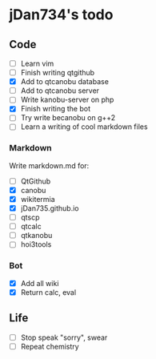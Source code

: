 # jDan734's todo
## Code
* [ ] Learn vim
* [ ] Finish writing qtgithub
* [x] Add to qtcanobu database
* [ ] Add to qtcanobu server
* [ ] Write kanobu-server on php
* [x] Finish writing the bot
* [ ] Try write becanobu on g++2
* [ ] Learn a writing of cool markdown files

### Markdown
Write markdown.md for:
* [ ] QtGithub
* [x] canobu
* [x] wikitermia
* [x] jDan735.github.io
* [ ] qtscp
* [ ] qtcalc
* [ ] qtkanobu
* [ ] hoi3tools

### Bot
* [x] Add all wiki
* [x] Return calc, eval

## Life
* [ ] Stop speak "sorry", swear
* [ ] Repeat chemistry

